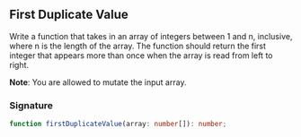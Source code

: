 ## First Duplicate Value

Write a function that takes in an array of integers between 1 and n, inclusive, where n is the length of the array. The function should return the first integer that appears more than once when the array is read from left to right.

**Note**: You are allowed to mutate the input array.

### Signature

```typescript
function firstDuplicateValue(array: number[]): number;
```
